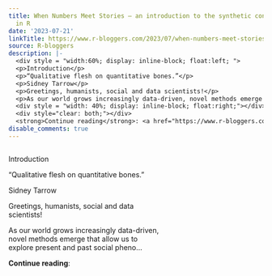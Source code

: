 ```yaml
---
title: When Numbers Meet Stories – an introduction to the synthetic control method
  in R
date: '2023-07-21'
linkTitle: https://www.r-bloggers.com/2023/07/when-numbers-meet-stories-an-introduction-to-the-synthetic-control-method-in-r/
source: R-bloggers
description: |-
  <div style = "width:60%; display: inline-block; float:left; ">
  <p>Introduction</p>
  <p>“Qualitative flesh on quantitative bones.”</p>
  <p>Sidney Tarrow</p>
  <p>Greetings, humanists, social and data scientists!</p>
  <p>As our world grows increasingly data-driven, novel methods emerge that allow us to explore present and past social pheno...</p></div>
  <div style = "width: 40%; display: inline-block; float:right;"></div>
  <div style="clear: both;"></div>
  <strong>Continue reading</strong>: <a href="https://www.r-bloggers.com/2023/07/when-numbers-meet-stories-an-introduction-to-the-synthetic-control-met ...
disable_comments: true
---
```

<div style = "width:60%; display: inline-block; float:left; ">
<p>Introduction</p>
<p>“Qualitative flesh on quantitative bones.”</p>
<p>Sidney Tarrow</p>
<p>Greetings, humanists, social and data scientists!</p>
<p>As our world grows increasingly data-driven, novel methods emerge that allow us to explore present and past social pheno...</p></div>
<div style = "width: 40%; display: inline-block; float:right;"></div>
<div style="clear: both;"></div>
<strong>Continue reading</strong>: <a href="https://www.r-bloggers.com/2023/07/when-numbers-meet-stories-an-introduction-to-the-synthetic-control-met ...